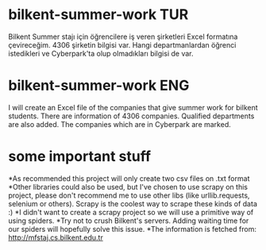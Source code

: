 # bilkent-summer-work TUR
Bilkent Summer stajı için öğrencilere iş veren şirketleri Excel formatına çevireceğim.
4306 şirketin bilgisi var. Hangi departmanlardan öğrenci istedikleri ve Cyberpark'ta 
olup olmadıkları bilgisi de var.

# bilkent-summer-work ENG
I will create an Excel file of the companies that give summer work for bilkent students. 
There are information of 4306 companies. Qualified departments are also added. The 
companies which are in Cyberpark are marked.

# some important stuff
*As recommended this project will only create two csv files on .txt format
*Other libraries could also be used, but I've chosen to use scrapy on this project, please don't recommend me to use other libs (like urllib.requests, selenium or others). Scrapy is the coolest way to scrape these kinds of data :)
*I didn't want to create a scrapy project so we will use a primitive way of using spiders.
*Try not to crush Bilkent's servers. Adding waiting time for our spiders will hopefully solve this issue.
*The information is fetched from: http://mfstaj.cs.bilkent.edu.tr
